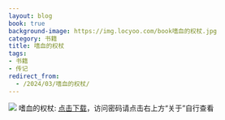 ```yaml
---
layout: blog
book: true
background-image: https://img.locyoo.com/book嗜血的权杖.jpg
category: 书籍
title: 嗜血的权杖
tags:
- 书籍
- 传记
redirect_from:
  - /2024/03/嗜血的权杖/
---
```

![](https://img.locyoo.com/book嗜血的权杖.jpg)
嗜血的权杖: <a name = "ref1" href="https://url18.ctfile.com/f/50983618-1253395609-99efca?p=3619">点击下载</a>，访问密码请点击右上方“关于”自行查看